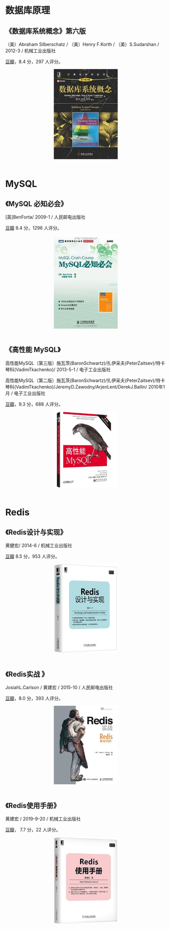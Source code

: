 # 数据库原理

## 《数据库系统概念》第六版

（美）Abraham Silberschatz / （美）Henry F.Korth / （美）S.Sudarshan  / 2012-3 / 机械工业出版社

[豆瓣](https://book.douban.com/subject/23008813/)，8.4 分，297 人评分。

<div align="center"> <img src="pics/书单-数据库-数据库原理-数据库系统概念.jpg" width=200px/> </div><br>



# MySQL

## 《MySQL 必知必会》 

[英]BenForta/ 2009-1 / 人民邮电出版社

[豆瓣](https://book.douban.com/subject/3354490/) 8.4 分，1296 人评分。

<div align="center"> <img src="pics/书单-数据库-mysql-MySQL必知必会.jpg" width=200px/> </div><br>

 

## 《高性能 MySQL》

高性能MySQL（第三版）施瓦茨(BaronSchwartz)/扎伊采夫(PeterZaitsev)/特卡琴科(VadimTkachenko)/ 2013-5-1 / 电子工业出版社

高性能MySQL（第二版）施瓦茨(BaronSchwartz)/扎伊采夫(PeterZaitsev)/特卡琴科(VadimTkachenko)/JeremyD.Zawodny/ArjenLent/DerekJ.Ballin/ 2010年1月 / 电子工业出版社

[豆瓣](https://book.douban.com/subject/23008813/)，9.3 分，688 人评分。

<div align="center"> <img src="pics/书单-数据库-mysql-高性能MySQL（第三版）.jpg" width=200px/> </div><br>



# Redis

## 《Redis设计与实现》 

黄健宏/ 2014-6 / 机械工业出版社

[豆瓣](https://book.douban.com/subject/25900156/) 8.5 分，953 人评分。

<div align="center"> <img src="pics/书单-数据库-redis-redis设计与实现.jpg" width=200px/> </div><br>





## 《Redis实战 》

JosiahL.Carlson / 黄建宏 / 2015-10 / 人民邮电出版社

[豆瓣](https://book.douban.com/subject/26612779/)，8.0 分，393 人评分。

<div align="center"> <img src="pics/书单-数据库-redis-redis实战.jpg" width=200px/> </div><br>







## 《Redis使用手册》

黄建宏 / 2019-9-20 / 机械工业出版社

[豆瓣](https://book.douban.com/subject/34836750/)， 7.7 分，22 人评分。

<div align="center"> <img src="pics/书单-数据库-redis-redis使用手册.jpg" width=200px/> </div><br>



